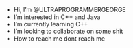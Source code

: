 - Hi, I’m @ULTRAPROGRAMMERGEORGE
- I’m interested in C++ and Java
- I’m currently learning C++
- I’m looking to collaborate on some shit
- How to reach me dont reach me

